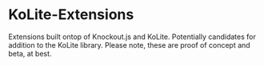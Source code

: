 KoLite-Extensions
=================

Extensions built ontop of Knockout.js and KoLite. Potentially candidates for addition to the KoLite library. Please note, these are proof of concept and beta, at best.
